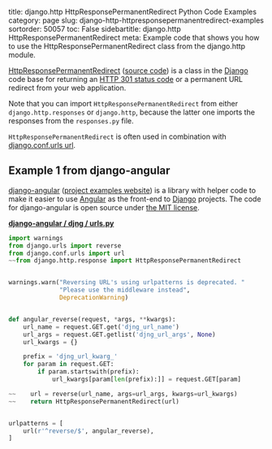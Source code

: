 title: django.http HttpResponsePermanentRedirect Python Code Examples
category: page
slug: django-http-httpresponsepermanentredirect-examples
sortorder: 50057
toc: False
sidebartitle: django.http HttpResponsePermanentRedirect
meta: Example code that shows you how to use the HttpResponsePermanentRedirect class from the django.http module.


[HttpResponsePermanentRedirect](https://docs.djangoproject.com/en/dev/ref/request-response/#django.http.HttpResponsePermanentRedirect)
([source code](https://github.com/django/django/blob/master/django/http/response.py))
is a class in the [Django](/django.html) code base for returning an
[HTTP 301 status code](https://blog.hubspot.com/blog/tabid/6307/bid/7430/what-is-a-301-redirect-and-why-should-you-care.aspx)
or a permanent URL redirect from your web application.

Note that you can import `HttpResponsePermanentRedirect` from either
`django.http.responses` or `django.http`, because the latter one 
imports the responses from the `responses.py` file.

`HttpResponsePermanentRedirect` is often used in combination with
[django.conf.urls url](/django-conf-urls-url-examples.html).


## Example 1 from django-angular
[django-angular](https://github.com/jrief/django-angular) 
([project examples website](https://django-angular.awesto.com/classic_form/))
is a library with helper code to make it easier to use 
[Angular](/angular.html) as the front-end to [Django](/django.html) projects.
The code for django-angular is open source under
[the MIT license](https://github.com/jrief/django-angular/blob/master/LICENSE.txt).

[**django-angular / djng / urls.py**](https://github.com/jrief/django-angular/blob/master/djng/urls.py)

```python
import warnings
from django.urls import reverse
from django.conf.urls import url
~~from django.http.response import HttpResponsePermanentRedirect


warnings.warn("Reversing URL's using urlpatterns is deprecated. "
              "Please use the middleware instead",
              DeprecationWarning)


def angular_reverse(request, *args, **kwargs):
    url_name = request.GET.get('djng_url_name')
    url_args = request.GET.getlist('djng_url_args', None)
    url_kwargs = {}

    prefix = 'djng_url_kwarg_'
    for param in request.GET:
        if param.startswith(prefix):
            url_kwargs[param[len(prefix):]] = request.GET[param]

~~    url = reverse(url_name, args=url_args, kwargs=url_kwargs)
~~    return HttpResponsePermanentRedirect(url)


urlpatterns = [
    url(r'^reverse/$', angular_reverse),
]
```
